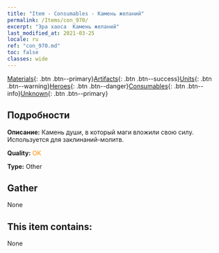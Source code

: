 ```yaml
---
title: "Item - Consumables - Камень желаний"
permalink: /Items/con_970/
excerpt: "Эра хаоса  Камень желаний"
last_modified_at: 2021-03-25
locale: ru
ref: "con_970.md"
toc: false
classes: wide
---
```

 [Materials](/ru/Items/){: .btn .btn--primary}[Artifacts](/ru/Items/Artifacts/){: .btn .btn--success}[Units](/ru/Items/Units/){: .btn .btn--warning}[Heroes](/ru/Items/Heroes/){: .btn .btn--danger}[Consumables](/ru/Items/Consumables/){: .btn .btn--info}[Unknown](/ru/Items/Unknown/){: .btn .btn--primary}

## Подробности
 **Описание:** Камень души, в который маги вложили свою силу. Используется для заклинаний-молитв.

 **Quality:** <span style="color: #FF8C00">OK</span>

 **Type:** Other

## Gather

  None

## This item contains:

  None

